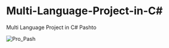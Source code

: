 # Multi-Language-Project-in-C#
Multi Language Project in C#
Pashto


![Pro_Pash](https://user-images.githubusercontent.com/4424625/78910709-96191580-7a9a-11ea-9065-4e5fbed6cc26.PNG)
